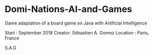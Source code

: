 # Domi-Nations-AI-and-Games
Game adaptation of a board game on Java with Artificial Intelligence

Start : September 2018
Creator: Sébastien A. Gomez
Location : Paris, France

S.A.G
